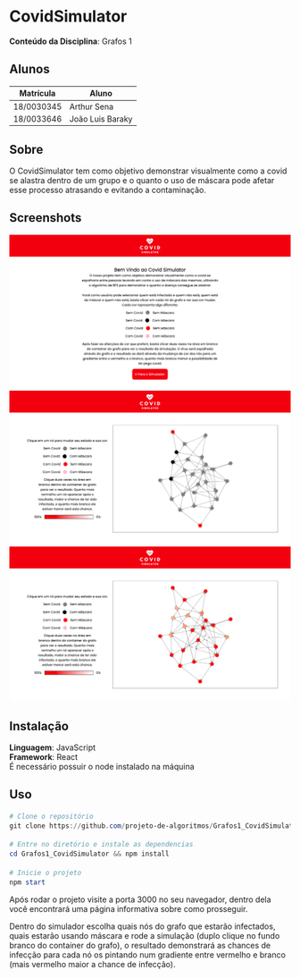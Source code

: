 # CovidSimulator

**Conteúdo da Disciplina**: Grafos 1<br>

## Alunos
|Matrícula | Aluno |
| -- | -- |
| 18/0030345  |  Arthur Sena |
| 18/0033646  |  João Luis Baraky |

## Sobre 
O CovidSimulator tem como objetivo demonstrar visualmente como 
a covid se alastra dentro de um grupo e o quanto o uso de máscara
pode afetar esse processo atrasando e evitando a contaminação.

## Screenshots

<img src="./src/assets/print1.png">
<img src="./src/assets/print2.png">
<img src="./src/assets/print3.png">

## Instalação 
**Linguagem**: JavaScript<br>
**Framework**: React<br>
É necessário possuir o node instalado na máquina

## Uso 
```powershell
# Clone o repositório
git clone https://github.com/projeto-de-algoritmos/Grafos1_CovidSimulator.git

# Entre no diretório e instale as dependencias
cd Grafos1_CovidSimulator && npm install

# Inicie o projeto
npm start
```

Após rodar o projeto visite a porta 3000 no seu navegador,
dentro dela você encontrará uma página informativa sobre 
como prosseguir.

Dentro do simulador escolha quais nós do grafo que estarão infectados,
quais estarão usando máscara e rode a simulação (duplo clique no 
fundo branco do container do grafo), o resultado demonstrará as chances 
de infecção para cada nó os pintando num gradiente entre vermelho
e branco (mais vermelho maior a chance de infecção).